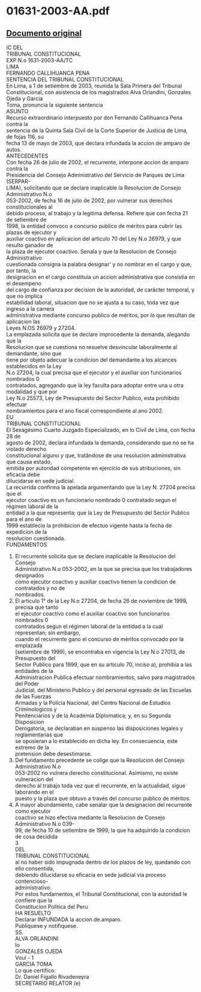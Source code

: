 
01631-2003-AA.pdf
=================
  
[Documento original](https://tc.gob.pe/jurisprudencia/2005/01631-2003-AA.pdf)  
---  
IC DEL  
TRIBUNAL CONSTITUCIONAL  
EXP N.o 1631-2003-AA/TC  
LIMA  
FERNANDO CALLIHUANCA PENA  
SENTENCIA DEL TRIBUNAL CONSTITUCIONAL  
En Lima, a 1 de setiembre de 2003, reunida la Sala Primera del Tribunal  
Constitucional, con asistencia de los magistrados Alva Orlandini, Gonzales Ojeda y Garcia  
Toma, pronuncia la siguiente sentencia  
ASUNTO  
Recurso extraordinario interpuesto por don Fernando Callihuanca Pena contra la  
sentencia de la Quinta Sala Civil de la Corte Superior de Justicia de Lima, de fojas 116, su  
fecha 13 de mayo de 2003, que declara infundada la accion de amparo de autos.  
ANTECEDENTES  
Con fecha 26 de julio de 2002, el recurrente, interpone accion de amparo contra la  
Presidencia del Consejo Administrativo del Servicio de Parques de Lima (SERPAR-  
LIMA), solicitando que se declare inaplicable la Resolucion de Consejo Administrativo N.o  
053-2002, de fecha 16 de julio de 2002, por vulnerar sus derechos constitucionales al  
debido proceso, al trabajo y la legitima defensa. Refiere que con fecha 21 de setiembre de  
1998, la entidad convoco a concurso publico de méritos para cubrir las plazas de ejecutor y  
auxiliar coactivo en aplicacion del articulo 70 del Ley N.o 26979, y que resulto ganador de  
la plaza de ejecutor coactivo. Senala y que la Resolucion de Consejo Administrativo  
cuestionada consigna la palabra designar' y no nombrar en el cargo y que, por tanto, la  
designacion en el cargo constituia un accion administrativa que consistia en el desempeno  
del cargo de confianza por decision de la autoridad, de carâcter temporal, y que no implica  
estabilidad laboral, situacion que no se ajusta a su caso, toda vez que ingreso a la carrera  
administrativa mediante concurso publico de méritos, por lo que resultan de aplicacion las  
Leyes N.OS 26979 y 27204.  
La emplazada solicita que se declare improcedente la demanda, alegando que la  
Resolucion que se cuestiona no resuelve desvincular laboralmente al demandante, sino que  
tiene por objeto adecuar la condicion del demandante a los alcances establecidos en la Ley  
N.o 27204, la cual precisa que el ejecutor y el auxiliar son funcionarios nombrados 0  
contratados, agregando que la ley faculta para adoptar entre una u otra modalidad y que por  
Ley N.o 25573, Ley de Presupuesto del Sector Publico, esta prohibido efectuar  
nombramientos para el ano fiscal correspondiente al ano 2002.  
EU  
TRIBUNAL CONSTITUCIONAL  
El Sexagésimo Cuarto Juzgado Especializado, en lo Civil de Lima, con fecha 28 de  
agosto de 2002, declara infundada la demanda, considerando que no se ha violado derecho  
constitucional alguno y que, tratândose de una resolucion administrativa que causa estado,  
emitida por autoridad competente en ejercicio de sus atribuciones, sin eficacia debe  
dilucidarse en sede judicial.  
La recurrida confirma la apelada argumentando que la Ley N. 27204 precisa que el  
ejecutor coactivo es un funcionario nombrado 0 contratado segun el régimen laboral de la  
entidad a la que representa; que la Ley de Presupuesto del Sector Publico para el ano de  
1999 establecio la prohibicion de efectuo vigente hasta la fecha de expedicion de la  
resolucion cuestionada.  
FUNDAMENTOS  
1. El recurrente solicita que se declare inaplicable la Resolucion del Consejo  
Administrativo N.o 053-2002, en la que se precisa que los trabajadores designados  
como ejecutor coactivo y auxiliar coactivo tienen la condicion de contratados y no de  
nombrados.  
2. El articulo 1° de la Ley N.o 27204, de fecha 26 de noviembre de 1999, precisa que tanto  
el ejecutor coactivo como el auxiliar coactivo son funcionarios nombrados 0  
contratados segun el régimen laboral de la entidad a la cual representan; sin embargo,  
cuando el recurrente gano el concurso de méritos convocado por la emplazada  
(setiembre de 1999), se encontraba en vigencia la Ley N.o 27013, de Presupuesto del  
Sector Publico para 1999, que en su articulo 70, inciso a), prohibia a las entidades de la  
Administracion Publica efectuar nombramientos, salvo para magistrados del Poder  
Judicial, del Ministerio Publico y del personal egresado de las Escuelas de las Fuerzas  
Armadas y la Policia Nacional, del Centro Nacional de Estudios Criminologicos y  
Penitenciarios y de la Academia Diplomatica; y, en su Segunda Disposicion  
Derogatoria, se declaraban en suspenso las disposiciones legales y reglamentarias que  
se opusieran a lo establecido en dicha ley. En consecuencia, este extremo de la  
pretension debe desestimarse.  
3. Del fundamento precedente se colige que la Resolucion del Consejo Administrativo N.o  
053-2002 no vulnera derecho constitucional. Asimismo, no existe vulneracion del  
derecho al trabajo toda vez que el recurrente, en la actualidad, sigue laborando en el  
puesto y la plaza que obtuvo a través del concurso publico de méritos.  
4. A mayor abundamiento, cabe senalar que la designacion del recurrente como ejecutor  
coactivo se hizo efectiva mediante la Resolucion de Consejo Administrativo N.o 039-  
99, de fecha 10 de setiembre de 1999, la que ha adquirido la condicion de cosa decidida  
3  
DEL  
TRIBUNAL CONSTITUCIONAL  
al no haber sido impugnada dentro de los plazos de ley, quedando con ello consentida,  
debiendo dilucidarse su eficacia en sede judicial via proceso contencioso-  
administrativo.  
Por estos fundamentos, el Tribunal Constitucional, con la autoridad le confiere que la  
Constitucion Politica del Peru  
HA RESUELTO  
Declarar INFUNDADA la accion.de.amparo.  
Publiquese y notifiquese.  
SS.  
ALVA ORLANDINI  
lo  
GONZALES OJEDA  
Voul - 1  
GARCIA TOMA  
Lo que certifico:  
Dr. Daniel Figallo Rivadeneyra  
SECRETARIO RELATOR (e)